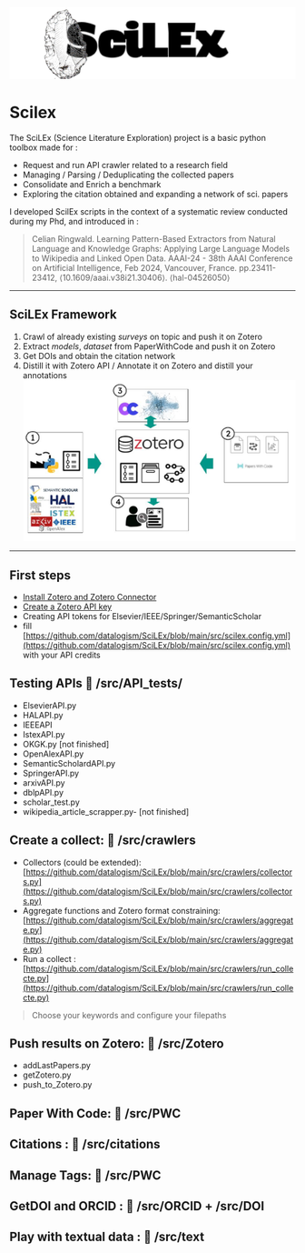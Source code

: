 ![Scilex](img/projectLogoScilex.png)
# Scilex

The SciLEx (Science Literature Exploration) project is a basic python toolbox made for :
* Request and run API crawler related to a research field
* Managing / Parsing / Deduplicating the collected papers
* Consolidate and Enrich a benchmark  
* Exploring the citation  obtained and expanding a network of sci. papers

I developed ScilEx scripts in the context of a systematic review conducted during my Phd, and introduced in :  
> Celian Ringwald. Learning Pattern-Based Extractors from Natural Language and Knowledge Graphs: Applying Large Language Models to Wikipedia and Linked Open Data. AAAI-24 - 38th AAAI Conference on Artificial Intelligence, Feb 2024, Vancouver, France. pp.23411-23412, ⟨10.1609/aaai.v38i21.30406⟩. ⟨hal-04526050⟩
---
## SciLEx Framework

1. Crawl of already existing *surveys* on topic and push it on Zotero
2. Extract *models*, *dataset* from PaperWithCode and push it on Zotero
3. Get DOIs and obtain the citation network
4. Distill it with Zotero API / Annotate it on Zotero and distill your annotations
![Framework](img/Framework.png)
---

## First steps
* [Install Zotero and Zotero Connector](https://www.zotero.org/download/)
* [Create a Zotero API key](https://www.zotero.org/support/dev/web_api/v3/start)
* Creating API tokens for Elsevier/IEEE/Springer/SemanticScholar
* fill [https://github.com/datalogism/SciLEx/blob/main/src/scilex.config.yml](https://github.com/datalogism/SciLEx/blob/main/src/scilex.config.yml) with your API credits

## Testing APIs :file_folder: /src/API_tests/ 

* ElsevierAPI.py
* HALAPI.py
* IEEEAPI
* IstexAPI.py
* OKGK.py [not finished]
* OpenAlexAPI.py
* SemanticScholardAPI.py
* SpringerAPI.py
* arxivAPI.py
* dblpAPI.py
* scholar_test.py
* wikipedia_article_scrapper.py- [not finished]

## Create a collect: :file_folder: /src/crawlers

* Collectors (could be extended): [https://github.com/datalogism/SciLEx/blob/main/src/crawlers/collectors.py](https://github.com/datalogism/SciLEx/blob/main/src/crawlers/collectors.py)
* Aggregate functions and Zotero format constraining: [https://github.com/datalogism/SciLEx/blob/main/src/crawlers/aggregate.py](https://github.com/datalogism/SciLEx/blob/main/src/crawlers/aggregate.py)
* Run a collect : [https://github.com/datalogism/SciLEx/blob/main/src/crawlers/run_collecte.py](https://github.com/datalogism/SciLEx/blob/main/src/crawlers/run_collecte.py)
> Choose your keywords and configure your filepaths


## Push results on Zotero: :file_folder: /src/Zotero

- addLastPapers.py
- getZotero.py
- push_to_Zotero.py

## Paper With Code: :file_folder: /src/PWC
## Citations : :file_folder: /src/citations
## Manage Tags: :file_folder: /src/PWC
## GetDOI and ORCID : :file_folder: /src/ORCID + /src/DOI
## Play with textual data : :file_folder: /src/text


